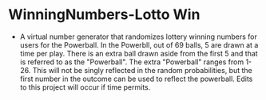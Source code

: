 # WinningNumbers-Lotto Win
- A virtual number generator that randomizes lottery winning numbers for users for the Powerball. In the Powerbll, out of 69 balls, 5 are drawn at a time per play. There is an extra ball drawn aside from the first 5 and that is referred to as the "Powerball". The extra "Powerball" ranges from 1-26. This will not be singly reflected in the random probabilities, but the first number in the outcome can be used to reflect the powerball. Edits to this project will occur if time permits. 
